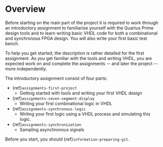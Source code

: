 # Overview

Before starting on the main part of the project it is required to work through an introductory assignment to familiarise yourself with the Quartus Prime design tools and to learn writing basic VHDL code for both a combinational and synchronous FPGA design. You will also write your first basic test bench.


To help you get started, the description is rather detailed for the first assignment. As you get familiar with the tools and writing VHDL, you are expected work on and complete the assignments -- and later the project -- more independently.


The introductory assignment consist of four parts:

- {ref}`assignments-first-project`
    - Getting started with tools and writing your first VHDL design
- {ref}`assignments-seven-segment-display`
    - Writing your first combinational logic in VHDL
- {ref}`assignments-synchronous-logic`
    - Writing your first logic using a VHDL process and simulating this logic.
- {ref}`assignments-synchronization`
    - Sampling asynchronous signals

Before you start, you should {ref}`information-preparing-git`.
